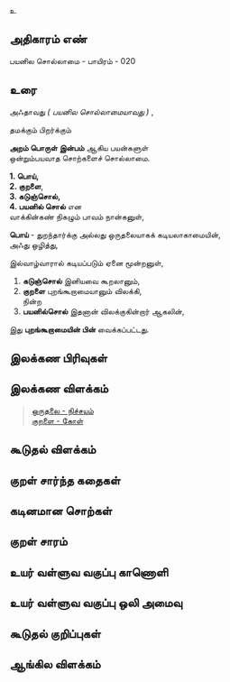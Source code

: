 உ


## அதிகாரம் எண்

பயனில சொல்லாமை - பாயிரம் - 020

## உரை

அஃதாவது _( பயனில சொல்லாமையாவது )_ ,  

தமக்கும் பிறர்க்கும்  

**அறம் பொருள் இன்பம்** ஆகிய பயன்களுள்  
ஒன்றும்பயவாத சொற்களைச் சொல்லாமை.  

**1. பொய்,  
2. குறளை**,  
**3. கடுஞ்சொல்,  
4. பயனில் சொல்** என  
வாக்கின்கண் நிகழும் பாவம் நான்கனுள்,  

**பொய்**  - துறந்தார்க்கு அல்லது ஒருதலையாகக் கடியலாகாமையின்,  
அஃது ஒழித்து,  

இல்வாழ்வாரால் கடியப்படும் ஏனை மூன்றனுள்,  

1. **கடுஞ்சொல்** இனியவை கூறலானும்,  
2. **குறளை** புறங்கூறாமையானும் விலக்கி,  
நின்ற  
3. **பயனில்சொல்** இதனான் விலக்குகின்றார் ஆகலின்,  

இது **புறங்கூறாமையின் பின்** வைக்கப்பட்டது.

## இலக்கண பிரிவுகள் 


## இலக்கண விளக்கம்

>[ஒருதலை - நிச்சயம்](http://www.tamilvu.org/library/l0O00/html/l0O00p30.htm)  
>[குறளை - கோள்](https://agarathi.com/word/%E0%AE%95%E0%AF%81%E0%AE%B1%E0%AE%B3%E0%AF%88)

## கூடுதல் விளக்கம்


## குறள் சார்ந்த கதைகள் 


## கடினமான சொற்கள்


## குறள் சாரம் 


## உயர் வள்ளுவ வகுப்பு காணொளி


## உயர் வள்ளுவ வகுப்பு ஒலி அமைவு 


## கூடுதல் குறிப்புகள்


## ஆங்கில விளக்கம்

